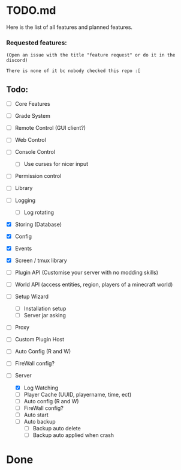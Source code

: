 # TODO.md

Here is the list of all features and
planned features.


### Requested features:
    (Open an issue with the title "feature request" or do it in the discord) 

    There is none of it bc nobody checked this repo :[



## Todo:

 - [ ]  Core Features
   - [ ] Grade System
   - [ ] Remote Control (GUI client?) 
   - [ ] Web Control
   - [ ] Console Control
     - [ ] Use curses for nicer input
   - [ ] Permission control 
   
 - [ ]  Library
   - [ ] Logging 
     - [ ] Log rotating
   - [x] Storing (Database)
   - [x] Config
   - [x] Events
   - [x] Screen / tmux library

 - [ ] Plugin API (Customise your server with no modding skills) 
 - [ ] World API (access entities, region, players of a minecraft world) 


 - [ ] Setup Wizard
   - [ ] Installation setup
   - [ ] Server jar asking

 - [ ]  Proxy
   - [ ] Custom Plugin Host
   - [ ] Auto Config (R and W)
   - [ ] FireWall config?


 - [ ] Server
   - [x] Log Watching
   - [ ] Player Cache (UUID, playername, time, ect)
   - [ ] Auto config (R and W)
   - [ ] FireWall config?
   - [ ] Auto start
   - [ ] Auto backup
     - [ ] Backup auto delete
     - [ ] Backup auto applied when crash

# Done
